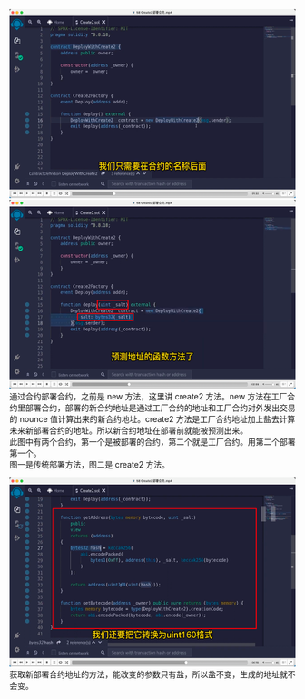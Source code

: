 <img src='./img/2022-06-22-19-27-55.png' height=333px></img>      
<img src='./img/2022-06-22-19-28-40.png' height=333px></img>    
通过合约部署合约，之前是 new 方法，这里讲 create2 方法。new 方法在工厂合约里部署合约，部署的新合约地址是通过工厂合约的地址和工厂合约对外发出交易的 nounce 值计算出来的新合约地址。create2 方法是工厂合约地址加上盐去计算未来新部署合约的地址。所以新合约地址在部署前就能被预测出来。    
此图中有两个合约，第一个是被部署的合约，第二个就是工厂合约。用第二个部署第一个。    
图一是传统部署方法，图二是 create2 方法。  
  
<img src='./img/2022-06-22-19-30-49.png' height=333px></img>      
获取新部署合约地址的方法，能改变的参数只有盐，所以盐不变，生成的地址就不会变。  
  
